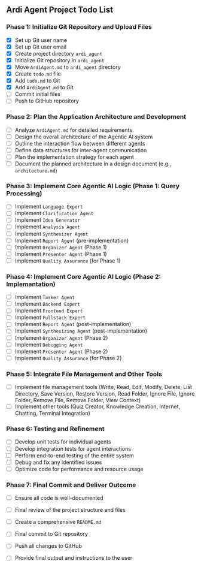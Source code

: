 ## Ardi Agent Project Todo List

### Phase 1: Initialize Git Repository and Upload Files
- [x] Set up Git user name
- [x] Set up Git user email
- [x] Create project directory `ardi_agent`
- [x] Initialize Git repository in `ardi_agent`
- [x] Move `ArdiAgent.md` to `ardi_agent` directory
- [x] Create `todo.md` file
- [x] Add `todo.md` to Git
- [x] Add `ArdiAgent.md` to Git
- [ ] Commit initial files
- [ ] Push to GitHub repository

### Phase 2: Plan the Application Architecture and Development
- [ ] Analyze `ArdiAgent.md` for detailed requirements
- [ ] Design the overall architecture of the Agentic AI system
- [ ] Outline the interaction flow between different agents
- [ ] Define data structures for inter-agent communication
- [ ] Plan the implementation strategy for each agent
- [ ] Document the planned architecture in a design document (e.g., `architecture.md`)

### Phase 3: Implement Core Agentic AI Logic (Phase 1: Query Processing)
- [ ] Implement `Language Expert`
- [ ] Implement `Clarification Agent`
- [ ] Implement `Idea Generator`
- [ ] Implement `Analysis Agent`
- [ ] Implement `Synthesizer Agent`
- [ ] Implement `Report Agent` (pre-implementation)
- [ ] Implement `Organizer Agent` (Phase 1)
- [ ] Implement `Presenter Agent` (Phase 1)
- [ ] Implement `Quality Assurance` (for Phase 1)

### Phase 4: Implement Core Agentic AI Logic (Phase 2: Implementation)
- [ ] Implement `Tasker Agent`
- [ ] Implement `Backend Expert`
- [ ] Implement `Frontend Expert`
- [ ] Implement `Fullstack Expert`
- [ ] Implement `Report Agent` (post-implementation)
- [ ] Implement `Synthesizing Agent` (post-implementation)
- [ ] Implement `Organizer Agent` (Phase 2)
- [ ] Implement `Debugging Agent`
- [ ] Implement `Presenter Agent` (Phase 2)
- [ ] Implement `Quality Assurance` (for Phase 2)

### Phase 5: Integrate File Management and Other Tools
- [ ] Implement file management tools (Write, Read, Edit, Modify, Delete, List Directory, Save Version, Restore Version, Read Folder, Ignore File, Ignore Folder, Remove File, Remove Folder, View Context)
- [ ] Implement other tools (Quiz Creator, Knowledge Creation, Internet, Chatting, Terminal Integration)

### Phase 6: Testing and Refinement
- [ ] Develop unit tests for individual agents
- [ ] Develop integration tests for agent interactions
- [ ] Perform end-to-end testing of the entire system
- [ ] Debug and fix any identified issues
- [ ] Optimize code for performance and resource usage

### Phase 7: Final Commit and Deliver Outcome
- [ ] Ensure all code is well-documented
- [ ] Final review of the project structure and files
- [ ] Create a comprehensive `README.md`
- [ ] Final commit to Git repository
- [ ] Push all changes to GitHub
- [ ] Provide final output and instructions to the user

